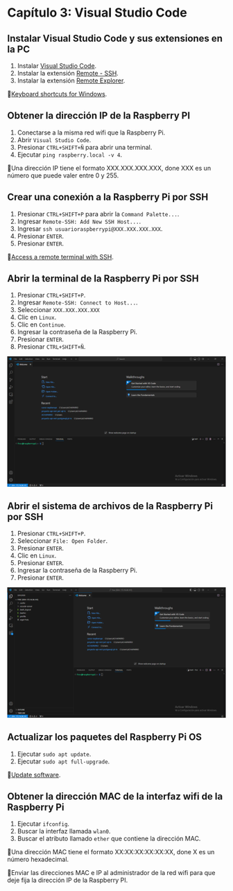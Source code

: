 # Capítulo 3: Visual Studio Code

## Instalar Visual Studio Code y sus extensiones en la PC

1. Instalar [Visual Studio Code](https://code.visualstudio.com/Download).
2. Instalar la extensión [Remote - SSH](https://marketplace.visualstudio.com/items?itemName=ms-vscode-remote.remote-ssh).
3. Instalar la extensión [Remote Explorer](https://marketplace.visualstudio.com/items?itemName=ms-vscode.remote-explorer).

📝[Keyboard shortcuts for Windows](https://code.visualstudio.com/shortcuts/keyboard-shortcuts-windows.pdf).

## Obtener la dirección IP de la Raspberry PI

1. Conectarse a la misma red wifi que la Raspberry Pi.
2. Abrir `Visual Studio Code`.
3. Presionar `CTRL+SHIFT+Ñ` para abrir una terminal.
4. Ejecutar `ping raspberry.local -v 4`.

📝Una dirección IP tiene el formato XXX.XXX.XXX.XXX, done XXX es un número que puede valer entre 0 y 255.

## Crear una conexión a la Raspberry Pi por SSH

1. Presionar `CTRL+SHIFT+P` para abrir la `Command Palette...`.
2. Ingresar `Remote-SSH: Add New SSH Host...`.
3. Ingresar `ssh usuarioraspberrypi@XXX.XXX.XXX.XXX`.
4. Presionar `ENTER`.
5. Presionar `ENTER`.

📝[Access a remote terminal with SSH](https://www.raspberrypi.com/documentation/computers/remote-access.html#ssh).

## Abrir la terminal de la Raspberry Pi por SSH

1. Presionar `CTRL+SHIFT+P`.
2. Ingresar `Remote-SSH: Connect to Host...`.
3. Seleccionar `XXX.XXX.XXX.XXX`
4. Clic en `Linux`.
5. Clic en `Continue`.
6. Ingresar la contraseña de la Raspberry Pi.
7. Presionar `ENTER`.
8. Presionar `CTRL+SHIFT+Ñ`.

![Terminal de la Raspberry Pi](1.png)

## Abrir el sistema de archivos de la Raspberry Pi por SSH

1. Presionar `CTRL+SHIFT+P`.
2. Seleccionar `File: Open Folder`.
3. Presionar `ENTER`.
4. Clic en `Linux`.
5. Presionar `ENTER`.
6. Ingresar la contraseña de la Raspberry Pi.
7. Presionar `ENTER`.

![Sistema de archivos de la Raspberry Pi](2.png)

## Actualizar los paquetes del Raspberry Pi OS

1. Ejecutar `sudo apt update`.
2. Ejecutar `sudo apt full-upgrade`.

📝[Update software](https://www.raspberrypi.com/documentation/computers/os.html#update-software).

## Obtener la dirección MAC de la interfaz wifi de la Raspberry Pi

1. Ejecutar `ifconfig`.
2. Buscar la interfaz llamada `wlan0`.
3. Buscar el atributo llamado `ether` que contiene la dirección MAC.

📝Una dirección MAC tiene el formato XX:XX:XX:XX:XX:XX, done X es un número hexadecimal.

📝Enviar las direcciones MAC e IP al administrador de la red wifi para que deje fija la dirección IP de la Raspberry PI.
